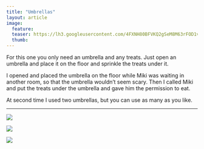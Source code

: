 ```yaml
---
title: "Umbrellas"
layout: article
image:
  feature:
  teaser: https://lh3.googleusercontent.com/4FXNH80BFVKQ2gSeM8M63rFOD1vyxGuekRaR1Zm-B6A=w245
  thumb:
---
```


For this one you only need an umbrella and any treats. Just open an umbrella and place it on the floor and sprinkle the treats under it.

I opened and placed the umbrella on the floor while Miki was waiting in another room, so that the umbrella wouldn’t seem scary. Then I called Miki and put the treats under the umbrella and gave him the permission to eat.

At second time I used two umbrellas, but you can use as many as you like.

---

[![](https://lh3.googleusercontent.com/uyl5kyBV3doahmmNDhHZpg_Tp5cEgB75heouJ_x78rE=w800)](https://lh3.googleusercontent.com/uyl5kyBV3doahmmNDhHZpg_Tp5cEgB75heouJ_x78rE=s0)

[![](https://lh3.googleusercontent.com/5HiojwuFs5vI0Z6VAck_wh1eGmi0WtNAYmyzlDx2zRo=w800)](https://lh3.googleusercontent.com/5HiojwuFs5vI0Z6VAck_wh1eGmi0WtNAYmyzlDx2zRo=s0)

[![](https://lh3.googleusercontent.com/bVwx1b1gcOIlmiwwYYeEBChJ4MIW1hdGEnZxu83lpoo=w800)](https://lh3.googleusercontent.com/bVwx1b1gcOIlmiwwYYeEBChJ4MIW1hdGEnZxu83lpoo=s0)
